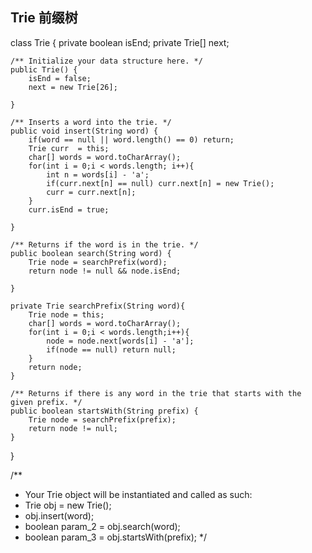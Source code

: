 ## Trie 前缀树
class Trie {
    private boolean isEnd;
    private Trie[] next;

    /** Initialize your data structure here. */
    public Trie() {
        isEnd = false;
        next = new Trie[26];

    }
    
    /** Inserts a word into the trie. */
    public void insert(String word) {
        if(word == null || word.length() == 0) return;
        Trie curr  = this;
        char[] words = word.toCharArray();
        for(int i = 0;i < words.length; i++){
            int n = words[i] - 'a';
            if(curr.next[n] == null) curr.next[n] = new Trie();
            curr = curr.next[n];
        }  
        curr.isEnd = true; 

    }
    
    /** Returns if the word is in the trie. */
    public boolean search(String word) {
        Trie node = searchPrefix(word);
        return node != null && node.isEnd;

    }

    private Trie searchPrefix(String word){
        Trie node = this;
        char[] words = word.toCharArray();
        for(int i = 0;i < words.length;i++){
            node = node.next[words[i] - 'a'];
            if(node == null) return null;
        }
        return node;
    }
    
    /** Returns if there is any word in the trie that starts with the given prefix. */
    public boolean startsWith(String prefix) {
        Trie node = searchPrefix(prefix);
        return node != null;
    }
}

/**
 * Your Trie object will be instantiated and called as such:
 * Trie obj = new Trie();
 * obj.insert(word);
 * boolean param_2 = obj.search(word);
 * boolean param_3 = obj.startsWith(prefix);
 */